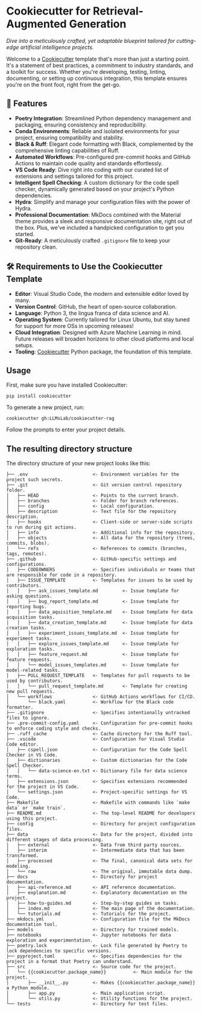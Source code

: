 # Cookiecutter for Retrieval-Augmented Generation

_Dive into a meticulously crafted, yet adaptable blueprint tailored for cutting-edge artificial intelligence projects._

Welcome to a [Cookiecutter](https://cookiecutter.readthedocs.io/en/latest/readme.html) template that's more than just a starting point. It's a statement of best practices, a commitment to industry standards, and a toolkit for success. Whether you're developing, testing, linting, documenting, or setting up continuous integration, this template ensures you're on the front foot, right from the get-go.

## 🌟 Features

- **Poetry Integration**: Streamlined Python dependency management and packaging, ensuring consistency and reproducibility.
- **Conda Environments**: Reliable and isolated environments for your project, ensuring compatibility and stability.
- **Black & Ruff**: Elegant code formatting with Black, complemented by the comprehensive linting capabilities of Ruff.
- **Automated Workflows**: Pre-configured pre-commit hooks and GitHub Actions to maintain code quality and standards effortlessly.
- **VS Code Ready**: Dive right into coding with our curated list of extensions and settings tailored for this project.
- **Intelligent Spell Checking**: A custom dictionary for the code spell checker, dynamically generated based on your project's Python dependencies.
- **Hydra**: Simplify and manage your configuration files with the power of Hydra.
- **Professional Documentation**: MkDocs combined with the Material theme provides a sleek and responsive documentation site, right out of the box. Plus, we've included a handpicked configuration to get you started.
- **Git-Ready**: A meticulously crafted `.gitignore` file to keep your repository clean.

## 🛠 Requirements to Use the Cookiecutter Template

- **Editor**: Visual Studio Code, the modern and extensible editor loved by many.
- **Version Control**: GitHub, the heart of open-source collaboration.
- **Language**: Python 3, the lingua franca of data science and AI.
- **Operating System**: Currently tailored for Linux Ubuntu, but stay tuned for support for more OSs in upcoming releases!
- **Cloud Integration**: Designed with Azure Machine Learning in mind. Future releases will broaden horizons to other cloud platforms and local setups.
- **Tooling**: [Cookiecutter](https://cookiecutter.readthedocs.io/en/latest/readme.html) Python package, the foundation of this template.

## Usage

First, make sure you have installed Cookiecutter:

```shell
pip install cookiecutter
```

To generate a new project, run:

```shell
cookiecutter gh:LLMsLab/cookiecutter-rag
```

Follow the prompts to enter your project details.

## The resulting directory structure

The directory structure of your new project looks like this:

```text
├── .env                        <- Environment variables for the project such secrets.
├── .git                        <- Git version control repository folder.
│   ├── HEAD                    <- Points to the current branch.
│   ├── branches                <- Folder for branch references.
│   ├── config                  <- Local configuration.
│   ├── description             <- Text file for the repository description.
│   ├── hooks                   <- Client-side or server-side scripts to run during git actions.
│   ├── info                    <- Additional info for the repository.
│   ├── objects                 <- All data for the repository (trees, commits, blobs).
│   └── refs                    <- References to commits (branches, tags, remotes).
├── .github                     <- GitHub-specific settings and configurations.
│   ├── CODEOWNERS              <- Specifies individuals or teams that are responsible for code in a repository.
│   ├── ISSUE_TEMPLATE          <- Templates for issues to be used by contributors.
│   │   ├── ask_issues_template.md         <- Issue template for asking questions.
│   │   ├── bug_report_template.md         <- Issue template for reporting bugs.
│   │   ├── data_aquisition_template.md    <- Issue template for data acquisition tasks.
│   │   ├── data_creation_template.md      <- Issue template for data creation tasks.
│   │   ├── experiment_issues_template.md  <- Issue template for experiment tasks.
│   │   ├── explore_issues_template.md     <- Issue template for exploration tasks.
│   │   ├── feature_request.md             <- Issue template for feature requests.
│   │   └── model_issues_templates.md      <- Issue template for model-related tasks.
│   ├── PULL_REQUEST_TEMPLATE   <- Templates for pull requests to be used by contributors.
│   │   └── pull_request_template.md       <- Template for creating new pull requests.
│   └── workflows               <- GitHub Actions workflows for CI/CD.
│       └── black.yaml          <- Workflow for the Black code formatter.
├── .gitignore                  <- Specifies intentionally untracked files to ignore.
├── .pre-commit-config.yaml     <- Configuration for pre-commit hooks to enforce coding style and checks.
├── .ruff_cache                 <- Cache directory for the Ruff tool.
├── .vscode                     <- Configuration for Visual Studio Code editor.
│   ├── cspell.json             <- Configuration for the Code Spell Checker in VS Code.
│   ├── dictionaries            <- Custom dictionaries for the Code Spell Checker.
│   │   └── data-science-en.txt <- Dictionary file for data science terms.
│   ├── extensions.json         <- Specifies extensions recommended for the project in VS Code.
│   └── settings.json           <- Project-specific settings for VS Code.
├── Makefile                    <- Makefile with commands like `make data` or `make train`.
├── README.md                   <- The top-level README for developers using this project.
├── config                      <- Directory for project configuration files.
├── data                        <- Data for the project, divided into different stages of data processing.
│   ├── external                <- Data from third party sources.
│   ├── interim                 <- Intermediate data that has been transformed.
│   ├── processed               <- The final, canonical data sets for modeling.
│   └── raw                     <- The original, immutable data dump.
├── docs                        <- Directory for project documentation.
│   ├── api-reference.md        <- API reference documentation.
│   ├── explanation.md          <- Explanatory documentation on the project.
│   ├── how-to-guides.md        <- Step-by-step guides on tasks.
│   ├── index.md                <- The main page of the documentation.
│   └── tutorials.md            <- Tutorials for the project.
├── mkdocs.yml                  <- Configuration file for the MkDocs documentation tool.
├── models                      <- Directory for trained models.
├── notebooks                   <- Jupyter notebooks for data exploration and experimentation.
├── poetry.lock                 <- Lock file generated by Poetry to lock dependencies to specific versions.
├── pyproject.toml              <- Specifies dependencies for the project in a format that Poetry can understand.
├── src                         <- Source code for the project.
│   └── {{cookiecutter.package_name}}          <- Main module for the project.
│       ├── __init__.py         <- Makes {{cookiecutter.package_name}} a Python module.
│       ├── app.py              <- Main application script.
│       └── utils.py            <- Utility functions for the project.
└── tests                       <- Directory for test files.
```
